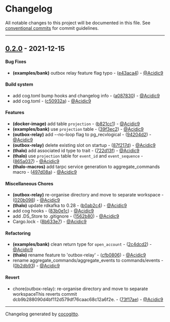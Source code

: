# Changelog
All notable changes to this project will be documented in this file. See [conventional commits](https://www.conventionalcommits.org/) for commit guidelines.

- - -
## [0.2.0](https://github.com/thalo-rs/thalo/compare/0.1.2..0.2.0) - 2021-12-15
#### Bug Fixes
- **(examples/bank)** outbox relay feature flag typo - ([e43aca4](https://github.com/thalo-rs/thalo/commit/e43aca477abf8b960ca8d6f1bb66282917d4aee0)) - [@Acidic9](https://github.com/Acidic9)
#### Build system
- add cog.toml bump hooks and changelog info - ([a087830](https://github.com/thalo-rs/thalo/commit/a0878301acb85304ebaacd825489fb07c523c6cd)) - [@Acidic9](https://github.com/Acidic9)
- add cog.toml - ([c50932a](https://github.com/thalo-rs/thalo/commit/c50932a91b75182efe9e94076c15314eb82dca30)) - [@Acidic9](https://github.com/Acidic9)
#### Features
- **(docker-image)** add table `projection` - ([b821cc1](https://github.com/thalo-rs/thalo/commit/b821cc124453426530c7d482970ab3974fc47ec6)) - [@Acidic9](https://github.com/Acidic9)
- **(examples/bank)** use `projection` table - ([39f3ec2](https://github.com/thalo-rs/thalo/commit/39f3ec28f1e2d9e30bc6bc5fb95a278f562c43e1)) - [@Acidic9](https://github.com/Acidic9)
- **(outbox-relay)** add --no-loop flag to pg_recvlogical - ([94204d2](https://github.com/thalo-rs/thalo/commit/94204d2e855174539daa0966a6aab3fb85fc469a)) - [@Acidic9](https://github.com/Acidic9)
- **(outbox-relay)** delete existing slot on startup - ([87f217d](https://github.com/thalo-rs/thalo/commit/87f217dce8babd7ad5c4881e1bbb231398a8c336)) - [@Acidic9](https://github.com/Acidic9)
- **(thalo)** add associated id type to  trait - ([722d13f](https://github.com/thalo-rs/thalo/commit/722d13fd22de31d1b1d5ad23f2ac6a6acbe37abf)) - [@Acidic9](https://github.com/Acidic9)
- **(thalo)** use `projection` table for `event_id` and `event_sequence` - ([865a037](https://github.com/thalo-rs/thalo/commit/865a03777e666b9b0c64d4e3e22ede852d54ab04)) - [@Acidic9](https://github.com/Acidic9)
- **(thalo-macros)** add tarpc service generation to aggregate_commands macro - ([497d08a](https://github.com/thalo-rs/thalo/commit/497d08a9a8fd7ee0b3a1a4d3660dd3cc6824c75b)) - [@Acidic9](https://github.com/Acidic9)
#### Miscellaneous Chores
- **(outbox-relay)** re-organise directory and move to separate workspace - ([020b098](https://github.com/thalo-rs/thalo/commit/020b09808f43901a2f120973a170edc45fc645b6)) - [@Acidic9](https://github.com/Acidic9)
- **(thalo)** update rdkafka to 0.28 - ([b0ab2c4](https://github.com/thalo-rs/thalo/commit/b0ab2c4c983b2c8125245813c26f12cf6d0f9c4a)) - [@Acidic9](https://github.com/Acidic9)
- add cog hooks - ([83b0e1c](https://github.com/thalo-rs/thalo/commit/83b0e1c5e7a6e8aca5c12b3842d05a4bdbeb87c6)) - [@Acidic9](https://github.com/Acidic9)
- add .DS_Store to .gitignore - ([1562b80](https://github.com/thalo-rs/thalo/commit/1562b802f84ef3f7e80540b1f0a6b8955554bcfe)) - [@Acidic9](https://github.com/Acidic9)
- Cargo.lock - ([8b633e7](https://github.com/thalo-rs/thalo/commit/8b633e73b0bb131881f68bcbe5327d393976976c)) - [@Acidic9](https://github.com/Acidic9)
#### Refactoring
- **(examples/bank)** clean return type for `open_account` - ([2c4dcd2](https://github.com/thalo-rs/thalo/commit/2c4dcd2da3ef7de8547ae362b17924d2ea0969b7)) - [@Acidic9](https://github.com/Acidic9)
- **(thalo)** rename feature to 'outbox-relay' - ([cfb0806](https://github.com/thalo-rs/thalo/commit/cfb0806984222f5d6d9e1fd4a18df545a2c866ed)) - [@Acidic9](https://github.com/Acidic9)
- rename aggregate_commands/aggregate_events to commands/events - ([0b2db93](https://github.com/thalo-rs/thalo/commit/0b2db935ba43e6db6698306a82466f8a8f3b6e2f)) - [@Acidic9](https://github.com/Acidic9)
#### Revert
- chore(outbox-relay): re-organise directory and move to separate workspaceThis reverts commit dcb9b288090d4bf112d579df76caac68c12a6f2e. - ([73f17ae](https://github.com/thalo-rs/thalo/commit/73f17ae38e6c38c583b9c3a6bbb2a863d6eabd2f)) - [@Acidic9](https://github.com/Acidic9)
- - -

Changelog generated by [cocogitto](https://github.com/cocogitto/cocogitto).